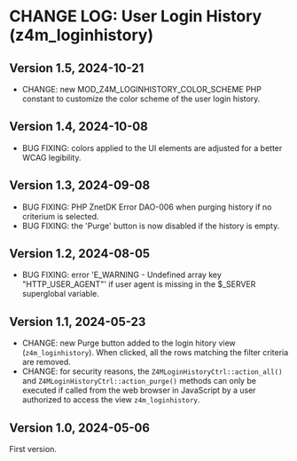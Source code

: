 # CHANGE LOG: User Login History (z4m_loginhistory)

## Version 1.5, 2024-10-21
- CHANGE: new MOD_Z4M_LOGINHISTORY_COLOR_SCHEME PHP constant to customize the color scheme of the user login history.

## Version 1.4, 2024-10-08
- BUG FIXING: colors applied to the UI elements are adjusted for a better WCAG legibility.

## Version 1.3, 2024-09-08
- BUG FIXING: PHP ZnetDK Error DAO-006 when purging history if no criterium is selected.
- BUG FIXING: the 'Purge' button is now disabled if the history is empty.

## Version 1.2, 2024-08-05
- BUG FIXING: error 'E_WARNING - Undefined array key "HTTP_USER_AGENT"' if user
  agent is missing in the $_SERVER superglobal variable.

## Version 1.1, 2024-05-23
- CHANGE: new Purge button added to the login hitory view (`z4m_loginhistory`).
  When clicked, all the rows matching the filter criteria are removed.
- CHANGE: for security reasons, the `Z4MLoginHistoryCtrl::action_all()` and
 `Z4MLoginHistoryCtrl::action_purge()` methods can only be executed if called
  from the web browser in JavaScript by a user authorized to access the view
 `z4m_loginhistory`.

## Version 1.0, 2024-05-06
First version.